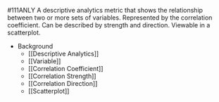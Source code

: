 #111ANLY 
A descriptive analytics metric that shows the relationship between two or more sets of variables. Represented by the correlation coefficient. Can be described by strength and direction. Viewable in a scatterplot.

- Background
	- [[Descriptive Analytics]]
	- [[Variable]]
	- [[Correlation Coefficient]]
	- [[Correlation Strength]]
	- [[Correlation Direction]]
	- [[Scatterplot]]